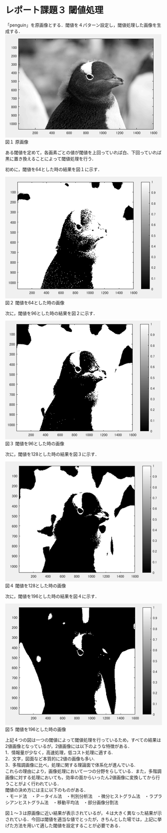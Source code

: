 ﻿# レポート課題３ 閾値処理
 
「penguin」を原画像とする．閾値を４パターン設定し，閾値処理した画像を生成する．  
![原画像](https://github.com/penguinbigwave/lecture_image_processing/blob/master/image/penguin2_1.png?raw=true)  
図１ 原画像  

ある閾値を定めて，各画素ごとの値が閾値を上回っていれば白、下回っていれば黒に置き換えることによって閾値処理を行う．  

初めに，閾値を64とした時の結果を図１に示す．  

![原画像](https://github.com/penguinbigwave/lecture_image_processing/blob/master/image/penguin3_1.png?raw=true)  
図２ 閾値を64とした時の画像  

次に，閾値を96とした時の結果を図２に示す．  

![原画像](https://github.com/penguinbigwave/lecture_image_processing/blob/master/image/penguin3_2.png?raw=true)  
図３ 閾値を96とした時の画像  

次に，閾値を128とした時の結果を図３に示す．  

![原画像](https://github.com/penguinbigwave/lecture_image_processing/blob/master/image/penguin3_3.png?raw=true)  
図４ 閾値を128とした時の画像  

次に，閾値を196とした時の結果を図４に示す．  

![原画像](https://github.com/penguinbigwave/lecture_image_processing/blob/master/image/penguin3_4.png?raw=true)  
図５ 閾値を196とした時の画像  

上記４つの図は一つの閾値によって閾値処理を行っているため，すべての結果は2値画像となっているが，2値画像には以下のような特徴がある．  
1．情報量が少なく，高速処理，低コスト処理に適する.    
2．文字，図面など本質的に2値の画像も多い.  
3．多階調画像に比べ，処理に関する理論面で体系化が進んでいる.  
これらの理由により，画像処理において一つの分野をらしている．また，多階調画像に対する処理においても，効率の面からいったん2値画像に変換してから行うことがよく行われている．  
閾値の決め方には主に以下のものがある．  
・モード法　・Ｐ－タイル法　・判別分析法　・微分ヒストグラム法　・ラプラシアンヒストグラム法　・移動平均法　・部分画像分割法  

図１～３は原画像に近い結果が表示されているが，４は大きく異なった結果が示されている．今回は閾値を適当な値でとったが，きちんとした場では，上記に挙げた方法を用いて適した閾値を設定することが必要である．
